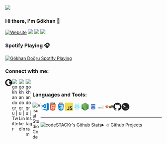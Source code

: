 ![](https://komarev.com/ghpvc/?username=dgokhan&style=flat-square)
### Hi there, I'm Gökhan 👋

[![Website](https://img.shields.io/codacy/grade/e27821fb6289410b8f58338c7e0bc686?color=a&label=gokhandogru.net&logo=f&logoColor=d&style=for-the-badge)](https://www.gokhandogru.net/#about-me) <img width="29px" src="https://seeklogo.com/images/X/xamarin-logo-348B1EB629-seeklogo.com.png" /> 
<img width="29px" src="https://upload.wikimedia.org/wikipedia/commons/thumb/8/82/Android_logo_2019.svg/1173px-Android_logo_2019.svg.png" />
<img width="29px" src="https://cdn3.iconfinder.com/data/icons/social-media-logos-glyph/2048/5315_-_Apple-512.png" />

### Spotify Playing 🎧
[<img src="https://now-playing-codestackr.vercel.app/api/spotify-playing" alt="Gökhan Doğru Spotify Playing" width="350" />](https://open.spotify.com/user/21glt3wftruzxqvficwplvcba)

### Connect with me:

[<img align="left" alt="gokhandogruNET" width="22px" src="https://raw.githubusercontent.com/iconic/open-iconic/master/svg/globe.svg" />][website] 
[<img align="left" alt="gokhandogru | Twitter" width="22px" src="https://cdn.jsdelivr.net/npm/simple-icons@v3/icons/twitter.svg" />][twitter]
[<img align="left" alt="gokhandogru | LinkedIn" width="22px" src="https://cdn.jsdelivr.net/npm/simple-icons@v3/icons/linkedin.svg" />][linkedin]
[<img align="left" alt="gokhandogru | Instagram" width="22px" src="https://cdn.jsdelivr.net/npm/simple-icons@v3/icons/instagram.svg" />][instagram]

<br />

### Languages and Tools:

<img align="left" alt="Visual Studio Code" width="26px" src="https://upload.wikimedia.org/wikipedia/commons/thumb/c/cd/Visual_Studio_2017_Logo.svg/1200px-Visual_Studio_2017_Logo.svg.png" />
<img align="left" alt="Visual Studio Code" width="26px" src="https://raw.githubusercontent.com/github/explore/80688e429a7d4ef2fca1e82350fe8e3517d3494d/topics/visual-studio-code/visual-studio-code.png" />
<img align="left" alt="HTML5" width="26px" src="https://raw.githubusercontent.com/github/explore/80688e429a7d4ef2fca1e82350fe8e3517d3494d/topics/html/html.png" />
<img align="left" alt="CSS3" width="26px" src="https://raw.githubusercontent.com/github/explore/80688e429a7d4ef2fca1e82350fe8e3517d3494d/topics/css/css.png" />
<img align="left" alt="JavaScript" width="26px" src="https://raw.githubusercontent.com/github/explore/80688e429a7d4ef2fca1e82350fe8e3517d3494d/topics/javascript/javascript.png" />
<img align="left" alt="React" width="26px" src="https://raw.githubusercontent.com/github/explore/80688e429a7d4ef2fca1e82350fe8e3517d3494d/topics/react/react.png" />
<img align="left" alt="Node.js" width="26px" src="https://raw.githubusercontent.com/github/explore/80688e429a7d4ef2fca1e82350fe8e3517d3494d/topics/nodejs/nodejs.png" />
<img align="left" alt="SQL" width="26px" src="https://raw.githubusercontent.com/github/explore/80688e429a7d4ef2fca1e82350fe8e3517d3494d/topics/sql/sql.png" />
<img align="left" alt="MySQL" width="26px" src="https://raw.githubusercontent.com/github/explore/80688e429a7d4ef2fca1e82350fe8e3517d3494d/topics/mysql/mysql.png" />
<img align="left" alt="Git" width="26px" src="https://raw.githubusercontent.com/github/explore/80688e429a7d4ef2fca1e82350fe8e3517d3494d/topics/git/git.png" />
<img align="left" alt="GitHub" width="26px" src="https://raw.githubusercontent.com/github/explore/78df643247d429f6cc873026c0622819ad797942/topics/github/github.png" />
<img align="left" alt="Terminal" width="26px" src="https://raw.githubusercontent.com/github/explore/80688e429a7d4ef2fca1e82350fe8e3517d3494d/topics/terminal/terminal.png" />

<br />
<br />  

--- 

<img align="left" alt="codeSTACKr's Github Stats" src="https://github-readme-stats.codestackr.vercel.app/api?username=dgokhan&show_icons=true&hide_border=true" />


<details>
  <summary>🔥  Github Projects</summary>
  
<!--START_SECTION:activity-->
1. 🌍 [EarthQaukeAlarm](https://github.com/dgokhan/EarthquakeAlarm)
2. :heavy_check_mark: ️[XamNike](https://github.com/dgokhan/XamNike)
3. 🎥 [XamFilm](https://github.com/dgokhan/XamFilm) 
<!--END_SECTION:activity-->
 
</details>

[website]: https://www.gokhandogru.net/#about-me
[twitter]: https://twitter.com/dxgokhan 
[instagram]: https://instagram.com/dxgokhan
[linkedin]: https://www.linkedin.com/in/g%C3%B6khan-do%C4%9Fru-2b0762158/  
